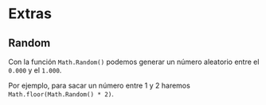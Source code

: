 # Extras 

## Random

Con la función `Math.Random()` podemos generar un número aleatorio entre el `0.000` y el `1.000`.

Por ejemplo, para sacar un número entre 1 y 2 haremos `Math.floor(Math.Random() * 2)`.